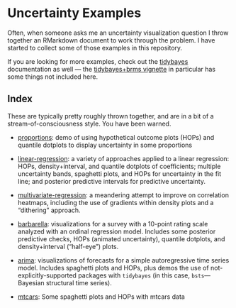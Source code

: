 Uncertainty Examples
================

Often, when someone asks me an uncertainty visualization question I
throw together an RMarkdown document to work through the problem. I have
started to collect some of those examples in this repository.

If you are looking for more examples, check out the
[tidybayes](http://mjskay.github.io/tidybayes/) documentation as well —
the [tidybayes+brms
vignette](http://mjskay.github.io/tidybayes/articles/tidy-brms.html) in
particular has some things not included here.

## Index

These are typically pretty roughly thrown together, and are in a bit of
a stream-of-consciousness style. You have been warned.

  - [proportions](proportions.md): demo of using hypothetical outcome
    plots (HOPs) and quantile dotplots to display uncertainty in some
    proportions

  - [linear-regression](linear-regression.md): a variety of approaches
    applied to a linear regression: HOPs, density+interval, and quantile
    dotplots of coefficients; multiple uncertainty bands, spaghetti
    plots, and HOPs for uncertainty in the fit line; and posterior
    predictive intervals for predictive uncertainty.

  - [multivariate-regression](multivariate-regression.md): a meandering
    attempt to improve on correlation heatmaps, including the use of
    gradients within density plots and a “dithering” approach.

  - [barbarella](barbarella.md): visualizations for a survey with a
    10-point rating scale analyzed with an ordinal regression model.
    Includes some posterior predictive checks, HOPs (animated
    uncertainty), quantile dotplots, and density+interval (“half-eye”)
    plots.

  - [arima](arima.md): visualizations of forecasts for a simple
    autoregressive time series model. Includes spaghetti plots and HOPs,
    plus demos the use of not-explicitly-supported packages with
    `tidybayes` (in this case, `bsts`—Bayesian structural time series).

  - [mtcars](mtcars.md): Some spaghetti plots and HOPs with mtcars data
